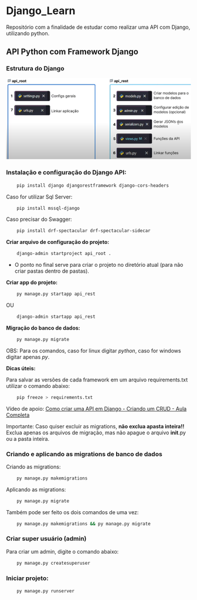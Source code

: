 # Django_Learn
Repositório com a finalidade de estudar como realizar uma API com Django, utilizando python.

## API Python com Framework Django

### Estrutura do Django

![Estrutura Django](readme_imgs/image.png)

### Instalação e configuração do Django API:
```bash
    pip install django djangorestframework django-cors-headers
```

Caso for utilizar Sql Server:
```bash
    pip install mssql-django
```

Caso precisar do Swagger:
```bash
    pip install drf-spectacular drf-spectacular-sidecar
```

**Criar arquivo de configuração do projeto:**
```bash
    django-admin startproject api_root .
```
- O ponto no final serve para criar o projeto no diretório atual (para não criar pastas dentro de pastas).

**Criar app do projeto:**
```bash
    py manage.py startapp api_rest
```
OU
```bash
    django-admin startapp api_rest
```

**Migração do banco de dados:**
```bash
    py manage.py migrate
```

OBS: Para os comandos, caso for linux digitar *python*, caso for windows digitar apenas *py*.

**Dicas úteis:**

Para salvar as versões de cada framework em um arquivo requirements.txt utilizar o comando abaixo:
```bash
    pip freeze > requirements.txt
```

Vídeo de apoio:
[Como criar uma API em Django - Criando um CRUD - Aula Completa](https://www.youtube.com/watch?v=Q2tEqNfgIXM)

Importante: Caso quiser excluir as migrations, **não exclua apasta inteira!!** Exclua apenas os arquivos de migração, mas não apague o arquivo __init__.py ou a pasta inteira.

### Criando e aplicando as migrations de banco de dados

Criando as migrations:
```bash
    py manage.py makemigrations
```

Aplicando as migrations:
```bash
    py manage.py migrate
```

Também pode ser feito os dois comandos de uma vez:
```bash
    py manage.py makemigrations && py manage.py migrate
```

### Criar super usuário (admin)

Para criar um admin, digite o comando abaixo:
```bash
    py manage.py createsuperuser
```

### Iniciar projeto:

```bash
    py manage.py runserver
```